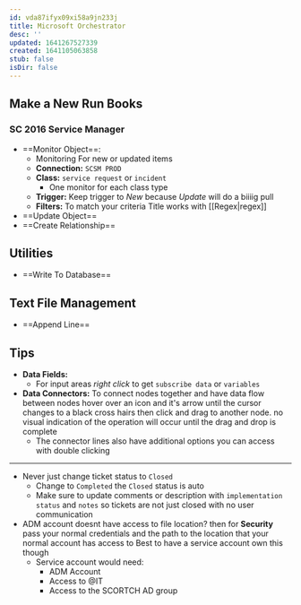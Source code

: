 ```yaml
---
id: vda87ifyx09xi58a9jn233j
title: Microsoft Orchestrator
desc: ''
updated: 1641267527339
created: 1641105063858
stub: false
isDir: false
---
```



## Make a New Run Books

### SC 2016 Service Manager

- ==Monitor Object==:
  - Monitoring For new or updated items
  - **Connection:** `SCSM PROD`
  - **Class:** `service request` or `incident`
    - One monitor for each class type
  - **Trigger:** Keep trigger to _New_ because _Update_ will do a biiiig pull
  - **Filters:** To match your criteria Title works with [[Regex|regex]]
- ==Update Object==
- ==Create Relationship==

## Utilities

- ==Write To Database==

## Text File Management

- ==Append Line==

## Tips

- **Data Fields:**
  - For input areas _right click_ to get `subscribe data` or `variables`
- **Data Connectors:** To connect nodes together and have data flow between nodes hover over an icon and it's arrow until the cursor changes to a black cross hairs then click and drag to another node. no visual indication of the operation will occur until the drag and drop is complete
  - The connector lines also have additional options you can access with double clicking

---

- Never just change ticket status to `Closed`
  - Change to `Completed` the `Closed` status is auto
  - Make sure to update comments or description with `implementation status` and `notes` so tickets are not just closed with no user communication
- ADM account doesnt have access to file location? then for 
  **Security** pass your normal credentials and the path to the location that your normal account has access to
  Best to have a service account own this though
  - Service account would need:
    - ADM Account
    - Access to @IT
    - Access to the SCORTCH AD group
